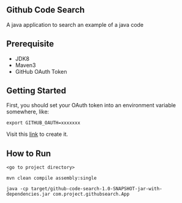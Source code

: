 ## Github Code Search
A java application to search an example of a java code

## Prerequisite

- JDK8
- Maven3
- GitHub OAuth Token

## Getting Started

First, you should set your OAuth token into an environment variable somewhere, like:
```
export GITHUB_OAUTH=xxxxxxx
```
Visit this [link](https://github.com/settings/tokens) to create it.


## How to Run

```
<go to project directory>

mvn clean compile assembly:single

java -cp target/github-code-search-1.0-SNAPSHOT-jar-with-dependencies.jar com.project.githubsearch.App
```